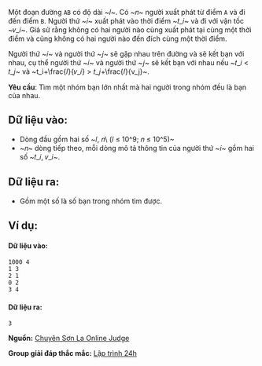 <!--
**<center>NGUỒN: Ôn HN tháng 11/2017, Đỗ Đức Đông, Ngày 1</center>**
-->

Một đoạn đường `AB` có độ dài ~𝑙~. Có ~𝑛~ người xuất phát từ điểm `A` và đi đến điểm `B`. Người thứ ~𝑖~ xuất phát vào thời điểm ~𝑡_𝑖~ và đi với vận tốc ~𝑣_𝑖~. Giả sử rằng không có hai người nào cùng xuất phát tại cùng một thời điểm và cũng không có hai người nào đến đích cùng một thời điểm.

Người thứ ~𝑖~ và người thứ ~𝑗~ sẽ gặp nhau trên đường và sẽ kết bạn với nhau, cụ thể người thứ ~𝑖~ và người thứ ~𝑗~ sẽ kết bạn với nhau nếu ~𝑡_𝑖 < 𝑡_𝑗~ và ~t_i+\frac{𝑙}{𝑣_𝑖} > 𝑡_𝑗+\frac{𝑙}{v_j}~. 

**Yêu cầu**: Tìm một nhóm bạn lớn nhất mà hai người trong nhóm đều là bạn của nhau.

## Dữ liệu vào:
- Dòng đầu gồm hai số ~𝑙, 𝑛\ (𝑙 ≤ 10^9; 𝑛 ≤ 10^5)~ 
- ~𝑛~ dòng tiếp theo, mỗi dòng mô tả thông tin của người thứ ~𝑖~ gồm hai số ~𝑡_𝑖, 𝑣_𝑖~. 

## Dữ liệu ra:
- Gồm một số là số bạn trong nhóm tìm được.

## Ví dụ:
#### Dữ liệu vào:
```
1000 4
1 3
2 1
0 2
3 4
```

#### Dữ liệu ra:
```
3
```
**Nguồn:** [Chuyên Sơn La Online Judge](http://csloj.ddns.net/)

**Group giải đáp thắc mắc:** [Lập trình 24h](https://www.facebook.com/groups/1386904321519984)